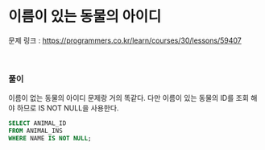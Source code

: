 이름이 있는 동물의 아이디
===

문제 링크 : https://programmers.co.kr/learn/courses/30/lessons/59407

<br>

### 풀이

이름이 없는 동물의 아이디 문제랑 거의 똑같다. 다만 이름이 있는 동물의 ID를 조회 해야 하므로 IS NOT NULL을 사용한다.

~~~SQL
SELECT ANIMAL_ID
FROM ANIMAL_INS
WHERE NAME IS NOT NULL;
~~~